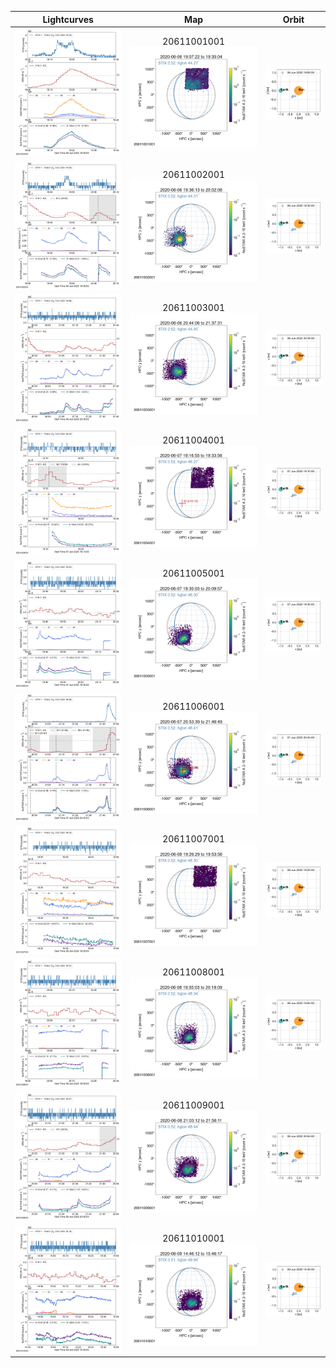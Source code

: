 |  Lightcurves |  Map | Orbit |
|:---:|:---:|:---:|
|![](ltc_20200606_1900_20611001001_ngs.png)|20611001001<br/>![](map_20200606_1900_20611001001_ngs.png)|![](orbeph_20200606_1900_20611001001_ngs.png)|
|![](ltc_20200606_1930_20611002001_ngs.png)|20611002001<br/>![](map_20200606_1930_20611002001_ngs.png)|![](orbeph_20200606_1930_20611002001_ngs.png)|
|![](ltc_20200606_2035_20611003001_ngs.png)|20611003001<br/>![](map_20200606_2035_20611003001_ngs.png)|![](orbeph_20200606_2035_20611003001_ngs.png)|
|![](ltc_20200607_1910_20611004001_ngs.png)|20611004001<br/>![](map_20200607_1910_20611004001_ngs.png)|![](orbeph_20200607_1910_20611004001_ngs.png)|
|![](ltc_20200607_1930_20611005001_ngs.png)|20611005001<br/>![](map_20200607_1930_20611005001_ngs.png)|![](orbeph_20200607_1930_20611005001_ngs.png)|
|![](ltc_20200607_2045_20611006001_ngs.png)|20611006001<br/>![](map_20200607_2045_20611006001_ngs.png)|![](orbeph_20200607_2045_20611006001_ngs.png)|
|![](ltc_20200608_1920_20611007001_ngs.png)|20611007001<br/>![](map_20200608_1920_20611007001_ngs.png)|![](orbeph_20200608_1920_20611007001_ngs.png)|
|![](ltc_20200608_1950_20611008001_ngs.png)|20611008001<br/>![](map_20200608_1950_20611008001_ngs.png)|![](orbeph_20200608_1950_20611008001_ngs.png)|
|![](ltc_20200608_2055_20611009001_ngs.png)|20611009001<br/>![](map_20200608_2055_20611009001_ngs.png)|![](orbeph_20200608_2055_20611009001_ngs.png)|
|![](ltc_20200609_1440_20611010001_ngs.png)|20611010001<br/>![](map_20200609_1440_20611010001_ngs.png)|![](orbeph_20200609_1440_20611010001_ngs.png)|
